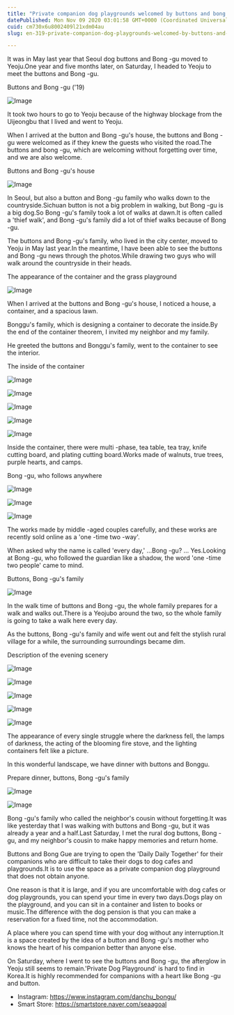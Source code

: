 ```yaml
---
title: "Private companion dog playgrounds welcomed by buttons and bong -gu"
datePublished: Mon Nov 09 2020 03:01:58 GMT+0000 (Coordinated Universal Time)
cuid: cm730x6u8002409l21xdm04au
slug: en-319-private-companion-dog-playgrounds-welcomed-by-buttons-and-bong-gu

---
```



It was in May last year that Seoul dog buttons and Bong -gu moved to Yeoju.One year and five months later, on Saturday, I headed to Yeoju to meet the buttons and Bong -gu.

Buttons and Bong -gu ('19)

![Image](https://cdn.hashnode.com/res/hashnode/image/upload/v1739431986228/e4a58dc2-10ae-4f19-bebe-737a44c1ecb4.jpeg)

It took two hours to go to Yeoju because of the highway blockage from the Uijeongbu that I lived and went to Yeoju.

When I arrived at the button and Bong -gu's house, the buttons and Bong -gu were welcomed as if they knew the guests who visited the road.The buttons and bong -gu, which are welcoming without forgetting over time, and we are also welcome.

Buttons and Bong -gu's house

![Image](https://cdn.hashnode.com/res/hashnode/image/upload/v1739431988684/c9559dab-a9f9-4bbd-bb0c-ccf6b4ebde0d.jpeg)

In Seoul, but also a button and Bong -gu family who walks down to the countryside.Sichuan button is not a big problem in walking, but Bong -gu is a big dog.So Bong -gu's family took a lot of walks at dawn.It is often called a 'thief walk', and Bong -gu's family did a lot of thief walks because of Bong -gu.

The buttons and Bong -gu's family, who lived in the city center, moved to Yeoju in May last year.In the meantime, I have been able to see the buttons and Bong -gu news through the photos.While drawing two guys who will walk around the countryside in their heads.

The appearance of the container and the grass playground

![Image](https://cdn.hashnode.com/res/hashnode/image/upload/v1739431991268/e70d62dc-48e1-41c0-8533-527272a7e269.jpeg)

When I arrived at the buttons and Bong -gu's house, I noticed a house, a container, and a spacious lawn.

Bonggu's family, which is designing a container to decorate the inside.By the end of the container theorem, I invited my neighbor and my family.

He greeted the buttons and Bonggu's family, went to the container to see the interior.

The inside of the container

![Image](https://cdn.hashnode.com/res/hashnode/image/upload/v1739431993830/67fa5d41-b543-423f-84a6-7ea963b156d2.jpeg)

![Image](https://cdn.hashnode.com/res/hashnode/image/upload/v1739431995859/2b0b5734-b149-4aad-b755-43cdb499a624.jpeg)

![Image](https://cdn.hashnode.com/res/hashnode/image/upload/v1739431998428/70fb647a-66c8-481a-9e8d-eacc28d0a265.jpeg)

![Image](https://cdn.hashnode.com/res/hashnode/image/upload/v1739432000719/2b8dad4a-fe39-4169-a6d7-0e1058547cf2.jpeg)

![Image](https://cdn.hashnode.com/res/hashnode/image/upload/v1739432003217/e8e375fd-5fbc-4084-a03f-7332670c44d6.jpeg)

Inside the container, there were multi -phase, tea table, tea tray, knife cutting board, and plating cutting board.Works made of walnuts, true trees, purple hearts, and camps.

Bong -gu, who follows anywhere

![Image](https://cdn.hashnode.com/res/hashnode/image/upload/v1739432005541/35118b9e-f84f-467f-ba70-33de8a8d18e0.jpeg)

![Image](https://cdn.hashnode.com/res/hashnode/image/upload/v1739432008186/8be049d9-aac2-4ab1-919a-5519d47671cf.jpeg)

![Image](https://cdn.hashnode.com/res/hashnode/image/upload/v1739432010480/d6933e76-b425-4756-9dd6-4fa5834ed7ce.jpeg)

The works made by middle -aged couples carefully, and these works are recently sold online as a 'one -time two -way'.

When asked why the name is called 'every day,' ...Bong -gu? ... Yes.Looking at Bong -gu, who followed the guardian like a shadow, the word 'one -time two people' came to mind.

Buttons, Bong -gu's family

![Image](https://cdn.hashnode.com/res/hashnode/image/upload/v1739432013337/100aeae7-0bb7-4b13-96b9-7a4bc2dbddf7.jpeg)

In the walk time of buttons and Bong -gu, the whole family prepares for a walk and walks out.There is a Yeojubo around the two, so the whole family is going to take a walk here every day.

As the buttons, Bong -gu's family and wife went out and felt the stylish rural village for a while, the surrounding surroundings became dim.

Description of the evening scenery

![Image](https://cdn.hashnode.com/res/hashnode/image/upload/v1739432015623/d6a88a7e-138d-4162-9458-681b42391ecd.jpeg)

![Image](https://cdn.hashnode.com/res/hashnode/image/upload/v1739432018392/f0fe41c5-f7be-45c2-8b78-9d76b5e0e96d.jpeg)

![Image](https://cdn.hashnode.com/res/hashnode/image/upload/v1739432020933/14855fc7-6500-4aac-b4f4-b6a15e99fd95.jpeg)

![Image](https://cdn.hashnode.com/res/hashnode/image/upload/v1739432023213/604a62f6-12ae-42e5-96c8-286633a07919.jpeg)

![Image](https://cdn.hashnode.com/res/hashnode/image/upload/v1739432025995/99027458-ef5f-4388-9514-4a3201c22a9e.jpeg)

The appearance of every single struggle where the darkness fell, the lamps of darkness, the acting of the blooming fire stove, and the lighting containers felt like a picture.

In this wonderful landscape, we have dinner with buttons and Bonggu.

Prepare dinner, buttons, Bong -gu's family

![Image](https://cdn.hashnode.com/res/hashnode/image/upload/v1739432028706/a31ca947-5e89-4d95-9aef-2c96addd0112.jpeg)

![Image](https://cdn.hashnode.com/res/hashnode/image/upload/v1739432031231/3ebfa3c6-20b2-4ebc-b34b-32decca190fe.jpeg)

Bong -gu's family who called the neighbor's cousin without forgetting.It was like yesterday that I was walking with buttons and Bong -gu, but it was already a year and a half.Last Saturday, I met the rural dog buttons, Bong -gu, and my neighbor's cousin to make happy memories and return home.

Buttons and Bong Gue are trying to open the 'Daily Daily Together' for their companions who are difficult to take their dogs to dog cafes and playgrounds.It is to use the space as a private companion dog playground that does not obtain anyone.

One reason is that it is large, and if you are uncomfortable with dog cafes or dog playgrounds, you can spend your time in every two days.Dogs play on the playground, and you can sit in a container and listen to books or music.The difference with the dog pension is that you can make a reservation for a fixed time, not the accommodation.

A place where you can spend time with your dog without any interruption.It is a space created by the idea of ​​a button and Bong -gu's mother who knows the heart of his companion better than anyone else.

On Saturday, where I went to see the buttons and Bong -gu, the afterglow in Yeoju still seems to remain.'Private Dog Playground' is hard to find in Korea.It is highly recommended for companions with a heart like Bong -gu and button.

- Instagram: https://www.instagram.com/danchu_bongu/
- Smart Store: https://smartstore.naver.com/seaagoal